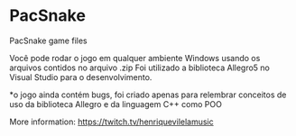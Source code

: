 # PacSnake
 PacSnake game files

Você pode rodar o jogo em qualquer ambiente Windows usando os arquivos contidos no arquivo .zip
Foi utilizado a biblioteca Allegro5 no Visual Studio para o desenvolvimento.

*o jogo ainda contém bugs, foi criado apenas para relembrar conceitos de uso da biblioteca Allegro e da linguagem C++ como POO

 More information:  https://twitch.tv/henriquevilelamusic
